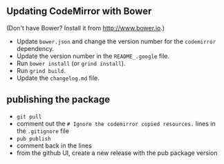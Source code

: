 ## Updating CodeMirror with Bower

(Don't have Bower? Install it from http://www.bower.io.)

- Update `bower.json` and change the version number for the `codemirror`
  dependency.
- Update the version number in the `README_.google` file.
- Run `bower install` (or `grind install`).
- Run `grind build`.
- Update the `changelog.md` file.

## publishing the package

- `git pull`
- comment out the `# Ignore the codemirror copied resources.` lines in the `.gitignore` file
- `pub publish`
- comment back in the lines
- from the github UI, create a new release with the pub package version
